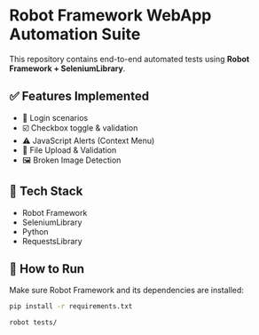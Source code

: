 # Robot Framework WebApp Automation Suite

This repository contains end-to-end automated tests using **Robot Framework + SeleniumLibrary**.

## ✅ Features Implemented

- 🔐 Login scenarios
- ☑️ Checkbox toggle & validation
- ⚠️ JavaScript Alerts (Context Menu)
- 📁 File Upload & Validation
- 🖼️ Broken Image Detection

## 🧰 Tech Stack

- Robot Framework
- SeleniumLibrary
- Python
- RequestsLibrary

## 🚀 How to Run

Make sure Robot Framework and its dependencies are installed:

```bash
pip install -r requirements.txt

robot tests/

